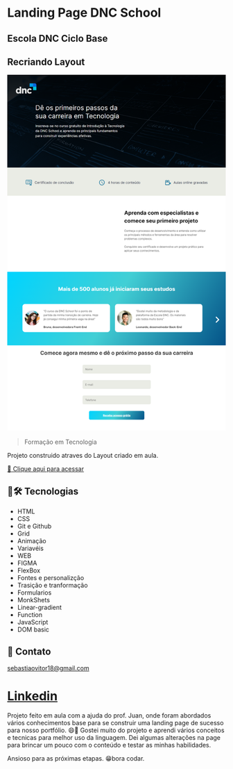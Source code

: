 # Landing Page DNC School

## Escola DNC Ciclo Base
## Recriando Layout

![preview](./images/preview.png)

> Formação em Tecnologia

Projeto construido atraves do Layout criado em aula.

 [🔗 Clique aqui para acessar](https://sebastiao-vitor.github.io/Projeto-LandingPage-Escola-DNC/)

## 🧰🛠️ Tecnologias

- HTML
- CSS
- Git e Github
- Grid
- Animação
- Variavéis
- WEB
- FIGMA
- FlexBox
- Fontes e personalizção
- Trasição e tranformação
- Formularios
- MonkShets
- Linear-gradient
- Function
- JavaScript
- DOM basic

## 💛 Contato

sebastiaovitor18@gmail.com

[Linkedin](https://www.linkedin.com/in/sebastião-vitor-7a2870106/)
=======

Projeto feito em aula com a ajuda do prof. Juan, onde foram abordados vários conhecimentos base para se construir uma landing page de sucesso para nosso portfólio. 😄👾
Gostei muito do projeto e aprendi vários conceitos e tecnicas para melhor uso da linguagem.
Dei algumas alterações na page para brincar um pouco com o conteúdo e testar as minhas habilidades.

Ansioso para as próximas etapas.
😁bora codar.